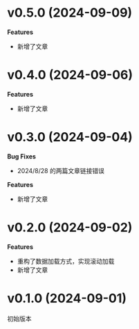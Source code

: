 # v0.5.0 (2024-09-09)

**Features**

- 新增了文章

# v0.4.0 (2024-09-06)

**Features**

- 新增了文章

# v0.3.0 (2024-09-04)

**Bug Fixes**

- 2024/8/28 的两篇文章链接错误

**Features**

- 新增了文章

# v0.2.0 (2024-09-02)

**Features**

- 重构了数据加载方式，实现滚动加载
- 新增了文章

# v0.1.0 (2024-09-01)

初始版本
